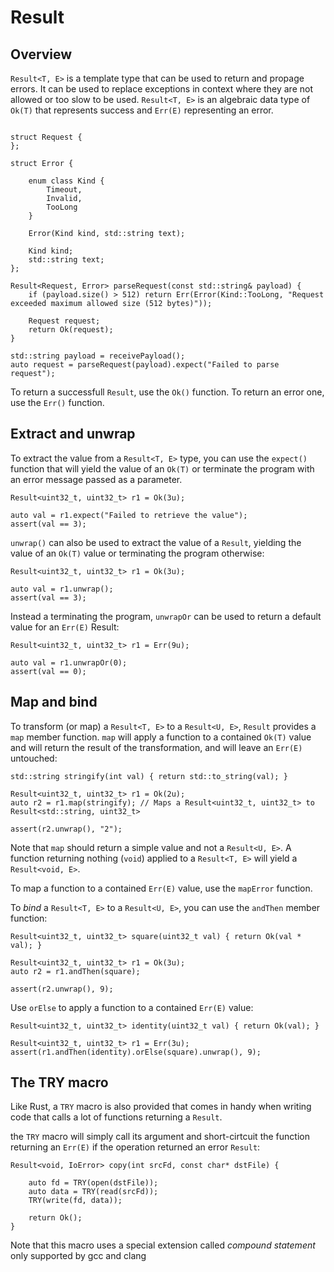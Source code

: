 # Result

## Overview

`Result<T, E>` is a template type that can be used to return and propage errors. It can be used to replace
exceptions in context where they are not allowed or too slow to be used. `Result<T, E>` is an algebraic data
type of `Ok(T)` that represents success and `Err(E)` representing an error.

```

struct Request {
};

struct Error {

    enum class Kind {
        Timeout,
        Invalid,
        TooLong
    }

    Error(Kind kind, std::string text);

    Kind kind;
    std::string text;
};

Result<Request, Error> parseRequest(const std::string& payload) {
    if (payload.size() > 512) return Err(Error(Kind::TooLong, "Request exceeded maximum allowed size (512 bytes)"));

    Request request;
    return Ok(request);
}

std::string payload = receivePayload();
auto request = parseRequest(payload).expect("Failed to parse request");
```

To return a successfull `Result`, use the `Ok()` function. To return an error one, use the `Err()` function.

## Extract and unwrap

To extract the value from a `Result<T, E>` type, you can use the `expect()` function that will yield the value
of an `Ok(T)` or terminate the program with an error message passed as a parameter.

```
Result<uint32_t, uint32_t> r1 = Ok(3u);

auto val = r1.expect("Failed to retrieve the value");
assert(val == 3);
```

`unwrap()` can also be used to extract the value of a `Result`, yielding the value of an `Ok(T)` value or terminating
the program otherwise:

```
Result<uint32_t, uint32_t> r1 = Ok(3u);

auto val = r1.unwrap();
assert(val == 3);
```

Instead a terminating the program, `unwrapOr` can be used to return a default value for an `Err(E)` Result:

```
Result<uint32_t, uint32_t> r1 = Err(9u);

auto val = r1.unwrapOr(0);
assert(val == 0);
```

## Map and bind

To transform (or map) a `Result<T, E>` to a `Result<U, E>`, `Result` provides a `map` member function.
`map` will apply a function to a contained `Ok(T)` value and will return the result of the transformation,
and will leave an `Err(E)` untouched:

```
std::string stringify(int val) { return std::to_string(val); }

Result<uint32_t, uint32_t> r1 = Ok(2u);
auto r2 = r1.map(stringify); // Maps a Result<uint32_t, uint32_t> to Result<std::string, uint32_t>

assert(r2.unwrap(), "2");
```

Note that `map` should return a simple value and not a `Result<U, E>`. A function returning nothing (`void`)
applied to a `Result<T, E>` will yield a `Result<void, E>`.

To map a function to a contained `Err(E)` value, use the `mapError` function.

To *bind* a `Result<T, E>` to a `Result<U, E>`, you can use the `andThen` member function:

```
Result<uint32_t, uint32_t> square(uint32_t val) { return Ok(val * val); }

Result<uint32_t, uint32_t> r1 = Ok(3u);
auto r2 = r1.andThen(square);

assert(r2.unwrap(), 9);
```

Use `orElse` to apply a function to a contained `Err(E)` value:

```
Result<uint32_t, uint32_t> identity(uint32_t val) { return Ok(val); }

Result<uint32_t, uint32_t> r1 = Err(3u);
assert(r1.andThen(identity).orElse(square).unwrap(), 9);
```

## The TRY macro

Like Rust, a `TRY` macro is also provided that comes in handy when writing code that calls a lot of functions returning a `Result`.

the `TRY` macro will simply call its argument and short-cirtcuit the function returning an `Err(E)` if the operation returned an error `Result`:

```
Result<void, IoError> copy(int srcFd, const char* dstFile) {

    auto fd = TRY(open(dstFile));
    auto data = TRY(read(srcFd));
    TRY(write(fd, data));

    return Ok();
}
```

Note that this macro uses a special extension called *compound statement* only supported by gcc and clang
